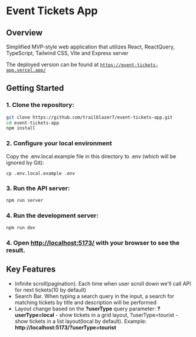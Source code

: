 # Event Tickets App

## Overview

Simplified MVP-style web application that utilizes React, ReactQuery, TypeScript, Tailwind CSS, Vite and Express server

The deployed version can be found at [`https://event-tickets-app.vercel.app/`](https://event-tickets-app.vercel.app/)

## Getting Started

### 1. Clone the repository:

```bash
git clone https://github.com/trailblazer7/event-tickets-app.git
cd event-tickets-app
npm install
```

### 2. Configure your local environment

Copy the .env.local.example file in this directory to .env (which will be ignored by Git):

```
cp .env.local.example .env
```

### 3. Run the API server:

```bash
npm run server
```

### 4. Run the development server:

```bash
npm run dev
```

### 4. Open [http://localhost:5173/](http://localhost:5173/) with your browser to see the result.

## Key Features

- Infinite scroll(pagination). Each time when user scroll down we'll call API for next tickets(10 by default)
- Search Bar. When typing a search query in the input, a search for matching tickets by title and description will be performed
- Layout change based on the **?userType** query parameter: **?userType=local** - show tickets in a grid layout, ?userType=tourist - show tickets in a list layout(local by default). Example: **http://localhost:5173/?userType=tourist**
